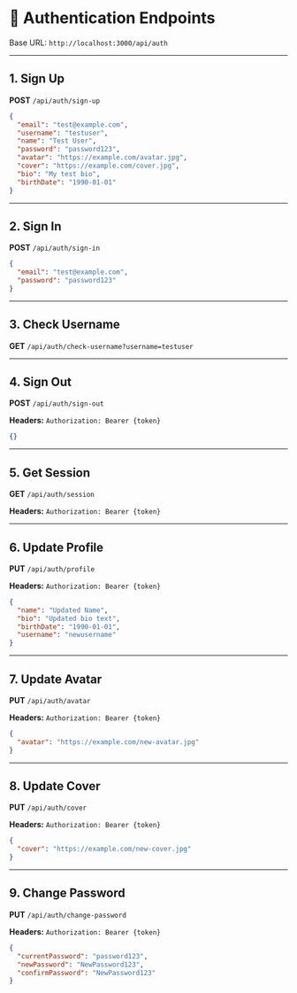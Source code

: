 # 🔐 Authentication Endpoints

Base URL: `http://localhost:3000/api/auth`

---

## 1. Sign Up

**POST** `/api/auth/sign-up`

```json
{
  "email": "test@example.com",
  "username": "testuser",
  "name": "Test User",
  "password": "password123",
  "avatar": "https://example.com/avatar.jpg",
  "cover": "https://example.com/cover.jpg",
  "bio": "My test bio",
  "birthDate": "1990-01-01"
}
```

---

## 2. Sign In

**POST** `/api/auth/sign-in`

```json
{
  "email": "test@example.com",
  "password": "password123"
}
```

---

## 3. Check Username

**GET** `/api/auth/check-username?username=testuser`

---

## 4. Sign Out

**POST** `/api/auth/sign-out`

**Headers:** `Authorization: Bearer {token}`

```json
{}
```

---

## 5. Get Session

**GET** `/api/auth/session`

**Headers:** `Authorization: Bearer {token}`

---

## 6. Update Profile

**PUT** `/api/auth/profile`

**Headers:** `Authorization: Bearer {token}`

```json
{
  "name": "Updated Name",
  "bio": "Updated bio text",
  "birthDate": "1990-01-01",
  "username": "newusername"
}
```

---

## 7. Update Avatar

**PUT** `/api/auth/avatar`

**Headers:** `Authorization: Bearer {token}`

```json
{
  "avatar": "https://example.com/new-avatar.jpg"
}
```

---

## 8. Update Cover

**PUT** `/api/auth/cover`

**Headers:** `Authorization: Bearer {token}`

```json
{
  "cover": "https://example.com/new-cover.jpg"
}
```

---

## 9. Change Password

**PUT** `/api/auth/change-password`

**Headers:** `Authorization: Bearer {token}`

```json
{
  "currentPassword": "password123",
  "newPassword": "NewPassword123",
  "confirmPassword": "NewPassword123"
}
```
